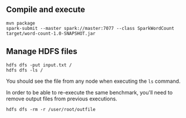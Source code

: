 ## Compile and execute

```
mvn package
spark-submit --master spark://master:7077 --class SparkWordCount target/word-count-1.0-SNAPSHOT.jar
```

## Manage HDFS files

```
hdfs dfs -put input.txt /
hdfs dfs -ls /
```

You should see the file from any node when executing the `ls` command.

In order to be able to re-execute the same benchmark, you'll need to remove output files from previous executions. 

```
hdfs dfs -rm -r /user/root/outfile
```
